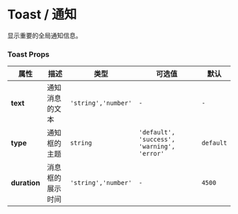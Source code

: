 # Toast / 通知

显示重要的全局通知信息。

<playground title="默认的" desc="基础的Toast控件" name="ex-toast-default" />

<playground title="不同状态的" name="ex-toast-status" />

<playground title="支持静态方法" desc="Toast控件支持静态方法调用" name="ex-toast-static" />

### Toast Props

| 属性         | 描述             | 类型                | 可选值                                     | 默认      |
| ------------ | ---------------- | ------------------- | ------------------------------------------ | --------- |
| **text**     | 通知消息的文本   | `'string','number'` | `-`                                        | `-`       |
| **type**     | 通知框的主题     | `string`            | `'default', 'success', 'warning', 'error'` | `default` |
| **duration** | 消息框的展示时间 | `'string','number'` | `-`                                        | `4500`    |
